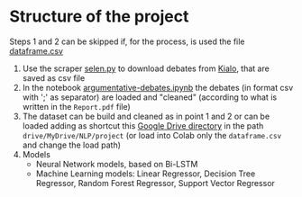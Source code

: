 # Structure of the project
Steps 1 and 2 can be skipped if, for the process, is used the file [dataframe.csv](dataframe/dataframe.csv)
1. Use the scraper [selen.py](scraper/selen.py) to download debates from [Kialo](https://www.kialo.com/), that are saved as csv file
2. In the notebook [argumentative-debates.ipynb](./argumentative-debates.ipynb) the debates (in format csv with ';' as separator) are loaded and "cleaned" (according to what is written in the `Report.pdf` file)
3. The dataset can be build and cleaned as in point 1 and 2 or can be loaded adding as shortcut this [Google Drive directory](https://drive.google.com/drive/folders/1aS0M6QPvnldf-AkgB7X7rbFcXByWmwAQ?usp=sharing) in the path `drive/MyDrive/NLP/project` (or load into Colab only the `dataframe.csv` and change the load path)
4. Models
   - Neural Network models, based on Bi-LSTM
   - Machine Learning models: Linear Regressor, Decision Tree Regressor, Random Forest Regressor, Support Vector Regressor


